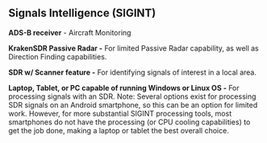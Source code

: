 ## Signals Intelligence (SIGINT)

**ADS-B receiver** - Aircraft Monitoring

**KrakenSDR Passive Radar -** For limited Passive Radar capability, as well as Direction Finding capabilities.

**SDR w/ Scanner feature -** For identifying signals of interest in a local area.

**Laptop, Tablet, or PC capable of running Windows or Linux OS -** For processing signals with an SDR. Note:
Several options exist for processing SDR signals on an Android smartphone, so this can be an option for
limited work. However, for more substantial SIGINT processing tools, most smartphones do not have the
processing (or CPU cooling capabilities) to get the job done, making a laptop or tablet the best overall
choice.